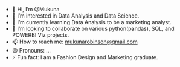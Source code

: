 - 👋 Hi, I’m @Mukuna
- 👀 I’m interested in Data Analysis and Data Science.
- 🌱 I’m currently learning Data Analysis to be a marketing analyst.
- 💞️ I’m looking to collaborate on various python(pandas), SQL, and POWERBI Viz projects.
- 📫 How to reach me: mukunarobinson@gmail.com
- 😄 Pronouns: ...
- ⚡ Fun fact: I am a Fashion Design and Marketing graduate.

<!---
Lampzz/Lampzz is a ✨ special ✨ repository because its `README.md` (this file) appears on your GitHub profile.
You can click the Preview link to take a look at your changes.
--->
